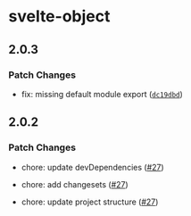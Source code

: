 # svelte-object

## 2.0.3

### Patch Changes

- fix: missing default module export ([`dc19dbd`](https://github.com/Refzlund/svelte-object/commit/dc19dbd44ce216dbe725323ceadce8e7c356df6b))

## 2.0.2

### Patch Changes

- chore: update devDependencies ([#27](https://github.com/Refzlund/svelte-object/pull/27))

- chore: add changesets ([#27](https://github.com/Refzlund/svelte-object/pull/27))

- chore: update project structure ([#27](https://github.com/Refzlund/svelte-object/pull/27))

